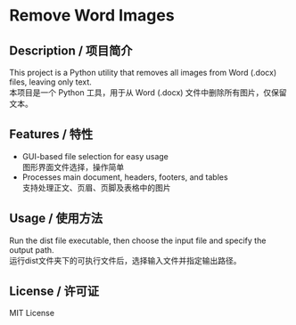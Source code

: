 # Remove Word Images

## Description / 项目简介
This project is a Python utility that removes all images from Word (.docx) files, leaving only text.  
本项目是一个 Python 工具，用于从 Word (.docx) 文件中删除所有图片，仅保留文本。

## Features / 特性
- GUI-based file selection for easy usage  
  图形界面文件选择，操作简单
- Processes main document, headers, footers, and tables  
  支持处理正文、页眉、页脚及表格中的图片

## Usage / 使用方法
Run the dist file executable, then choose the input file and specify the output path.  
运行dist文件夹下的可执行文件后，选择输入文件并指定输出路径。

## License / 许可证
MIT License
